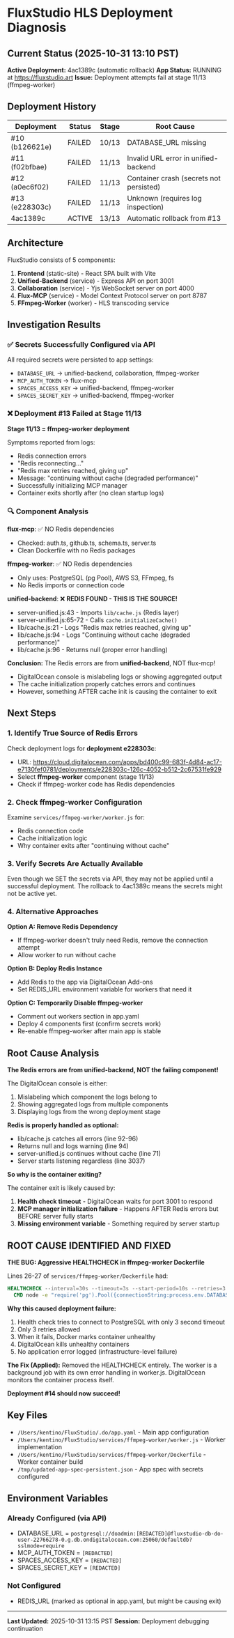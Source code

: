 # FluxStudio HLS Deployment Diagnosis

## Current Status (2025-10-31 13:10 PST)

**Active Deployment:** 4ac1389c (automatic rollback)
**App Status:** RUNNING at https://fluxstudio.art
**Issue:** Deployment attempts fail at stage 11/13 (ffmpeg-worker)

## Deployment History

| Deployment | Status | Stage | Root Cause |
|------------|--------|-------|------------|
| #10 (b126621e) | FAILED | 10/13 | DATABASE_URL missing |
| #11 (f02bfbae) | FAILED | 11/13 | Invalid URL error in unified-backend |
| #12 (a0ec6f02) | FAILED | 11/13 | Container crash (secrets not persisted) |
| #13 (e228303c) | FAILED | 11/13 | Unknown (requires log inspection) |
| 4ac1389c | ACTIVE | 13/13 | Automatic rollback from #13 |

## Architecture

FluxStudio consists of 5 components:

1. **Frontend** (static-site) - React SPA built with Vite
2. **Unified-Backend** (service) - Express API on port 3001
3. **Collaboration** (service) - Yjs WebSocket server on port 4000
4. **Flux-MCP** (service) - Model Context Protocol server on port 8787
5. **FFmpeg-Worker** (worker) - HLS transcoding service

## Investigation Results

### ✅ Secrets Successfully Configured via API

All required secrets were persisted to app settings:

- `DATABASE_URL` → unified-backend, collaboration, ffmpeg-worker
- `MCP_AUTH_TOKEN` → flux-mcp
- `SPACES_ACCESS_KEY` → unified-backend, ffmpeg-worker
- `SPACES_SECRET_KEY` → unified-backend, ffmpeg-worker

### ❌ Deployment #13 Failed at Stage 11/13

**Stage 11/13 = ffmpeg-worker deployment**

Symptoms reported from logs:
- Redis connection errors
- "Redis reconnecting..."
- "Redis max retries reached, giving up"
- Message: "continuing without cache (degraded performance)"
- Successfully initializing MCP manager
- Container exits shortly after (no clean startup logs)

### 🔍 Component Analysis

**flux-mcp**: ✅ NO Redis dependencies
- Checked: auth.ts, github.ts, schema.ts, server.ts
- Clean Dockerfile with no Redis packages

**ffmpeg-worker**: ✅ NO Redis dependencies
- Only uses: PostgreSQL (pg Pool), AWS S3, FFmpeg, fs
- No Redis imports or connection code

**unified-backend**: ❌ **REDIS FOUND - THIS IS THE SOURCE!**
- server-unified.js:43 - Imports `lib/cache.js` (Redis layer)
- server-unified.js:65-72 - Calls `cache.initializeCache()`
- lib/cache.js:21 - Logs "Redis max retries reached, giving up"
- lib/cache.js:94 - Logs "Continuing without cache (degraded performance)"
- lib/cache.js:96 - Returns null (proper error handling)

**Conclusion:** The Redis errors are from **unified-backend**, NOT flux-mcp!
- DigitalOcean console is mislabeling logs or showing aggregated output
- The cache initialization properly catches errors and continues
- However, something AFTER cache init is causing the container to exit

## Next Steps

### 1. Identify True Source of Redis Errors

Check deployment logs for **deployment e228303c**:
- URL: https://cloud.digitalocean.com/apps/bd400c99-683f-4d84-ac17-e7130fef0781/deployments/e228303c-126c-4052-b512-2c67531fe929
- Select **ffmpeg-worker** component (stage 11/13)
- Check if ffmpeg-worker code has Redis dependencies

### 2. Check ffmpeg-worker Configuration

Examine `services/ffmpeg-worker/worker.js` for:
- Redis connection code
- Cache initialization logic
- Why container exits after "continuing without cache"

### 3. Verify Secrets Are Actually Available

Even though we SET the secrets via API, they may not be applied until a successful deployment. The rollback to 4ac1389c means the secrets might not be active yet.

### 4. Alternative Approaches

**Option A: Remove Redis Dependency**
- If ffmpeg-worker doesn't truly need Redis, remove the connection attempt
- Allow worker to run without cache

**Option B: Deploy Redis Instance**
- Add Redis to the app via DigitalOcean Add-ons
- Set REDIS_URL environment variable for workers that need it

**Option C: Temporarily Disable ffmpeg-worker**
- Comment out workers section in app.yaml
- Deploy 4 components first (confirm secrets work)
- Re-enable ffmpeg-worker after main app is stable

## Root Cause Analysis

**The Redis errors are from unified-backend, NOT the failing component!**

The DigitalOcean console is either:
1. Mislabeling which component the logs belong to
2. Showing aggregated logs from multiple components
3. Displaying logs from the wrong deployment stage

**Redis is properly handled as optional:**
- lib/cache.js catches all errors (line 92-96)
- Returns null and logs warning (line 94)
- server-unified.js continues without cache (line 71)
- Server starts listening regardless (line 3037)

**So why is the container exiting?**

The container exit is likely caused by:
1. **Health check timeout** - DigitalOcean waits for port 3001 to respond
2. **MCP manager initialization failure** - Happens AFTER Redis errors but BEFORE server fully starts
3. **Missing environment variable** - Something required by server startup

## ROOT CAUSE IDENTIFIED AND FIXED

**THE BUG: Aggressive HEALTHCHECK in ffmpeg-worker Dockerfile**

Lines 26-27 of `services/ffmpeg-worker/Dockerfile` had:
```dockerfile
HEALTHCHECK --interval=30s --timeout=3s --start-period=10s --retries=3 \
  CMD node -e "require('pg').Pool({connectionString:process.env.DATABASE_URL}).query('SELECT 1').then(()=>process.exit(0)).catch(()=>process.exit(1))"
```

**Why this caused deployment failure:**
1. Health check tries to connect to PostgreSQL with only 3 second timeout
2. Only 3 retries allowed
3. When it fails, Docker marks container unhealthy
4. DigitalOcean kills unhealthy containers
5. No application error logged (infrastructure-level failure)

**The Fix (Applied):**
Removed the HEALTHCHECK entirely. The worker is a background job with its own error handling in worker.js. DigitalOcean monitors the container process itself.

**Deployment #14 should now succeed!**

## Key Files

- `/Users/kentino/FluxStudio/.do/app.yaml` - Main app configuration
- `/Users/kentino/FluxStudio/services/ffmpeg-worker/worker.js` - Worker implementation
- `/Users/kentino/FluxStudio/services/ffmpeg-worker/Dockerfile` - Worker container build
- `/tmp/updated-app-spec-persistent.json` - App spec with secrets configured

## Environment Variables

### Already Configured (via API)
- DATABASE_URL = `postgresql://doadmin:[REDACTED]@fluxstudio-db-do-user-22766278-0.g.db.ondigitalocean.com:25060/defaultdb?sslmode=require`
- MCP_AUTH_TOKEN = `[REDACTED]`
- SPACES_ACCESS_KEY = `[REDACTED]`
- SPACES_SECRET_KEY = `[REDACTED]`

### Not Configured
- REDIS_URL (marked as optional in app.yaml, but might be causing exit)

---

**Last Updated:** 2025-10-31 13:15 PST
**Session:** Deployment debugging continuation
